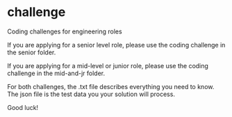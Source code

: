 # challenge
Coding challenges for engineering roles

If you are applying for a senior level role, please use the coding challenge in the senior folder.

If you are applying for a mid-level or junior role, please use the coding challenge in the mid-and-jr folder.

For both challenges, the .txt file describes everything you need to know.  The json file is the test data you your solution will process.

Good luck!
